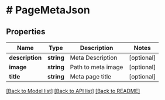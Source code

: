 # # PageMetaJson

## Properties

Name | Type | Description | Notes
------------ | ------------- | ------------- | -------------
**description** | **string** | Meta Description | [optional]
**image** | **string** | Path to meta image | [optional]
**title** | **string** | Meta page title | [optional]

[[Back to Model list]](../../README.md#models) [[Back to API list]](../../README.md#endpoints) [[Back to README]](../../README.md)

